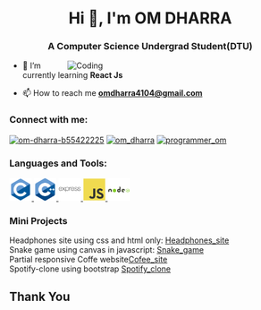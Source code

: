 <h1 align="center">Hi 👋, I'm OM DHARRA</h1>
<h3 align="center">A Computer Science Undergrad Student(DTU)</h3>
<img align="right" alt="Coding" width="400" src="https://devtechnosys.com/insights/wp-content/uploads/2020/10/web-development.gif">

- 🌱 I’m currently learning **React Js**

- 📫 How to reach me **omdharra4104@gmail.com**

<h3 align="left">Connect with me:</h3>
<p align="left">
<a href="https://linkedin.com/in/om-dharra-b55422225" target="blank"><img align="center" src="https://raw.githubusercontent.com/rahuldkjain/github-profile-readme-generator/master/src/images/icons/Social/linked-in-alt.svg" alt="om-dharra-b55422225" height="30" width="40" /></a>
<a href="https://instagram.com/om_dharra" target="blank"><img align="center" src="https://raw.githubusercontent.com/rahuldkjain/github-profile-readme-generator/master/src/images/icons/Social/instagram.svg" alt="om_dharra" height="30" width="40" /></a>
<a href="https://www.leetcode.com/programmer_om" target="blank"><img align="center" src="https://raw.githubusercontent.com/rahuldkjain/github-profile-readme-generator/master/src/images/icons/Social/leet-code.svg" alt="programmer_om" height="30" width="40" /></a>
</p>

<h3 align="left">Languages and Tools:</h3>
<p align="left"> <a href="https://www.cprogramming.com/" target="_blank" rel="noreferrer"> <img src="https://raw.githubusercontent.com/devicons/devicon/master/icons/c/c-original.svg" alt="c" width="40" height="40"/> </a> <a href="https://www.w3schools.com/cpp/" target="_blank" rel="noreferrer"> <img src="https://raw.githubusercontent.com/devicons/devicon/master/icons/cplusplus/cplusplus-original.svg" alt="cplusplus" width="40" height="40"/> </a> <a href="https://expressjs.com" target="_blank" rel="noreferrer"> <img src="https://raw.githubusercontent.com/devicons/devicon/master/icons/express/express-original-wordmark.svg" alt="express" width="40" height="40"/> </a> <a href="https://developer.mozilla.org/en-US/docs/Web/JavaScript" target="_blank" rel="noreferrer"> <img src="https://raw.githubusercontent.com/devicons/devicon/master/icons/javascript/javascript-original.svg" alt="javascript" width="40" height="40"/> </a> <a href="https://nodejs.org" target="_blank" rel="noreferrer"> <img src="https://raw.githubusercontent.com/devicons/devicon/master/icons/nodejs/nodejs-original-wordmark.svg" alt="nodejs" width="40" height="40"/> </a> </p>

<h3>Mini Projects</h3>
<div>Headphones site using css and html only: <a href="http://om-headphones-website.netlify.app">Headphones_site</a></div>
<div>Snake game using canvas in javascript: <a href="https://magical-crumble-a0739a.netlify.app">Snake_game</a></div>
<div>Partial responsive Coffe website<a href="http://partial-responsive-coffee.netlify.app">Cofee_site</a></div>
<div>Spotify-clone using bootstrap <a href="https://spotifyclonend.netlify.app/">Spotify_clone</a></div>

<h2>Thank You</h2>
